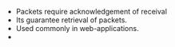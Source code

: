 - Packets require acknowledgement of receival
- Its guarantee retrieval of packets.
- Used commonly in web-applications.
-